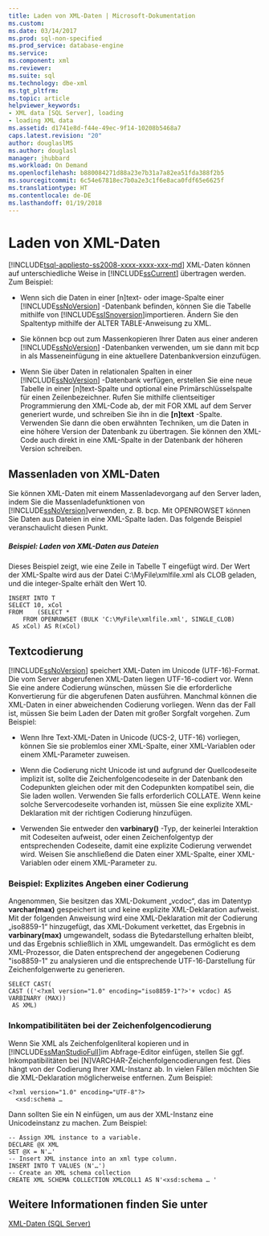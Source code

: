 ```yaml
---
title: Laden von XML-Daten | Microsoft-Dokumentation
ms.custom: 
ms.date: 03/14/2017
ms.prod: sql-non-specified
ms.prod_service: database-engine
ms.service: 
ms.component: xml
ms.reviewer: 
ms.suite: sql
ms.technology: dbe-xml
ms.tgt_pltfrm: 
ms.topic: article
helpviewer_keywords:
- XML data [SQL Server], loading
- loading XML data
ms.assetid: d1741e8d-f44e-49ec-9f14-10208b5468a7
caps.latest.revision: "20"
author: douglaslMS
ms.author: douglasl
manager: jhubbard
ms.workload: On Demand
ms.openlocfilehash: b880084271d88a23e7b31a7a82ea51fda388f2b5
ms.sourcegitcommit: 6c54e67818ec7b0a2e3c1f6e8aca0fdf65e6625f
ms.translationtype: HT
ms.contentlocale: de-DE
ms.lasthandoff: 01/19/2018
---
```

# <a name="load-xml-data"></a>Laden von XML-Daten
[!INCLUDE[tsql-appliesto-ss2008-xxxx-xxxx-xxx-md](../../includes/tsql-appliesto-ss2008-xxxx-xxxx-xxx-md.md)] XML-Daten können auf unterschiedliche Weise in [!INCLUDE[ssCurrent](../../includes/sscurrent-md.md)] übertragen werden. Zum Beispiel:  
  
-   Wenn sich die Daten in einer [n]text- oder image-Spalte einer [!INCLUDE[ssNoVersion](../../includes/ssnoversion-md.md)] -Datenbank befinden, können Sie die Tabelle mithilfe von [!INCLUDE[ssISnoversion](../../includes/ssisnoversion-md.md)]importieren. Ändern Sie den Spaltentyp mithilfe der ALTER TABLE-Anweisung zu XML.  
  
-   Sie können bcp out zum Massenkopieren Ihrer Daten aus einer anderen [!INCLUDE[ssNoVersion](../../includes/ssnoversion-md.md)] -Datenbanken verwenden, um sie dann mit bcp in als Masseneinfügung in eine aktuellere Datenbankversion einzufügen.  
  
-   Wenn Sie über Daten in relationalen Spalten in einer [!INCLUDE[ssNoVersion](../../includes/ssnoversion-md.md)] -Datenbank verfügen, erstellen Sie eine neue Tabelle in einer [n]text-Spalte und optional eine Primärschlüsselspalte für einen Zeilenbezeichner. Rufen Sie mithilfe clientseitiger Programmierung den XML-Code ab, der mit FOR XML auf dem Server generiert wurde, und schreiben Sie ihn in die **[n]text** -Spalte. Verwenden Sie dann die oben erwähnten Techniken, um die Daten in eine höhere Version der Datenbank zu übertragen. Sie können den XML-Code auch direkt in eine XML-Spalte in der Datenbank der höheren Version schreiben.  
  
## <a name="bulk-loading-xml-data"></a>Massenladen von XML-Daten  
 Sie können XML-Daten mit einem Massenladevorgang auf den Server laden, indem Sie die Massenladefunktionen von [!INCLUDE[ssNoVersion](../../includes/ssnoversion-md.md)]verwenden, z. B. bcp. Mit OPENROWSET können Sie Daten aus Dateien in eine XML-Spalte laden. Das folgende Beispiel veranschaulicht diesen Punkt.  
  
##### <a name="example-loading-xml-from-files"></a>Beispiel: Laden von XML-Daten aus Dateien  
 Dieses Beispiel zeigt, wie eine Zeile in Tabelle T eingefügt wird. Der Wert der XML-Spalte wird aus der Datei C:\MyFile\xmlfile.xml als CLOB geladen, und die integer-Spalte erhält den Wert 10.  
  
```  
INSERT INTO T  
SELECT 10, xCol  
FROM    (SELECT *      
    FROM OPENROWSET (BULK 'C:\MyFile\xmlfile.xml', SINGLE_CLOB)   
 AS xCol) AS R(xCol)  
```  
  
## <a name="text-encoding"></a>Textcodierung  
 [!INCLUDE[ssNoVersion](../../includes/ssnoversion-md.md)] speichert XML-Daten im Unicode (UTF-16)-Format. Die vom Server abgerufenen XML-Daten liegen UTF-16-codiert vor. Wenn Sie eine andere Codierung wünschen, müssen Sie die erforderliche Konvertierung für die abgerufenen Daten ausführen. Manchmal können die XML-Daten in einer abweichenden Codierung vorliegen. Wenn das der Fall ist, müssen Sie beim Laden der Daten mit großer Sorgfalt vorgehen. Zum Beispiel:  
  
-   Wenn Ihre Text-XML-Daten in Unicode (UCS-2, UTF-16) vorliegen, können Sie sie problemlos einer XML-Spalte, einer XML-Variablen oder einem XML-Parameter zuweisen.  
  
-   Wenn die Codierung nicht Unicode ist und aufgrund der Quellcodeseite implizit ist, sollte die Zeichenfolgencodeseite in der Datenbank den Codepunkten gleichen oder mit den Codepunkten kompatibel sein, die Sie laden wollen. Verwenden Sie falls erforderlich COLLATE. Wenn keine solche Servercodeseite vorhanden ist, müssen Sie eine explizite XML-Deklaration mit der richtigen Codierung hinzufügen.  
  
-   Verwenden Sie entweder den **varbinary()** -Typ, der keinerlei Interaktion mit Codeseiten aufweist, oder einen Zeichenfolgentyp der entsprechenden Codeseite, damit eine explizite Codierung verwendet wird. Weisen Sie anschließend die Daten einer XML-Spalte, einer XML-Variablen oder einem XML-Parameter zu.  
  
### <a name="example-explicitly-specifying-an-encoding"></a>Beispiel: Explizites Angeben einer Codierung  
 Angenommen, Sie besitzen das XML-Dokument „vcdoc“, das im Datentyp **varchar(max)** gespeichert ist und keine explizite XML-Deklaration aufweist. Mit der folgenden Anweisung wird eine XML-Deklaration mit der Codierung „iso8859-1“ hinzugefügt, das XML-Dokument verkettet, das Ergebnis in **varbinary(max)** umgewandelt, sodass die Bytedarstellung erhalten bleibt, und das Ergebnis schließlich in XML umgewandelt. Das ermöglicht es dem XML-Prozessor, die Daten entsprechend der angegebenen Codierung "iso8859-1" zu analysieren und die entsprechende UTF-16-Darstellung für Zeichenfolgenwerte zu generieren.  
  
```  
SELECT CAST(   
CAST (('<?xml version="1.0" encoding="iso8859-1"?>'+ vcdoc) AS VARBINARY (MAX))   
 AS XML)  
```  
  
### <a name="string-encoding-incompatibilities"></a>Inkompatibilitäten bei der Zeichenfolgencodierung  
 Wenn Sie XML als Zeichenfolgenliteral kopieren und in [!INCLUDE[ssManStudioFull](../../includes/ssmanstudiofull-md.md)]im Abfrage-Editor einfügen, stellen Sie ggf. Inkompatibilitäten bei [N]VARCHAR-Zeichenfolgencodierungen fest. Dies hängt von der Codierung Ihrer XML-Instanz ab. In vielen Fällen möchten Sie die XML-Deklaration möglicherweise entfernen. Zum Beispiel:  
  
```  
<?xml version="1.0" encoding="UTF-8"?>  
  <xsd:schema …  
```  
  
 Dann sollten Sie ein N einfügen, um aus der XML-Instanz eine Unicodeinstanz zu machen. Zum Beispiel:  
  
```  
-- Assign XML instance to a variable.  
DECLARE @X XML  
SET @X = N'…'  
-- Insert XML instance into an xml type column.  
INSERT INTO T VALUES (N'…')  
-- Create an XML schema collection  
CREATE XML SCHEMA COLLECTION XMLCOLL1 AS N'<xsd:schema … '  
```  
  
## <a name="see-also"></a>Weitere Informationen finden Sie unter  
 [XML-Daten &#40;SQL Server&#41;](../../relational-databases/xml/xml-data-sql-server.md)  
  
  
